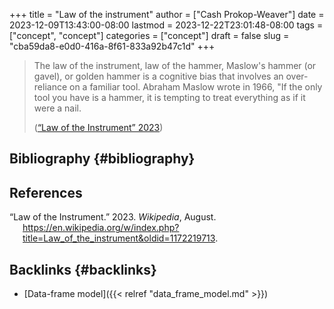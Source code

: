 +++
title = "Law of the instrument"
author = ["Cash Prokop-Weaver"]
date = 2023-12-09T13:43:00-08:00
lastmod = 2023-12-22T23:01:48-08:00
tags = ["concept", "concept"]
categories = ["concept"]
draft = false
slug = "cba59da8-e0d0-416a-8f61-833a92b47c1d"
+++

> The law of the instrument, law of the hammer, Maslow's hammer (or gavel), or golden hammer is a cognitive bias that involves an over-reliance on a familiar tool. Abraham Maslow wrote in 1966, "If the only tool you have is a hammer, it is tempting to treat everything as if it were a nail.
>
> (<a href="#citeproc_bib_item_1">“Law of the Instrument” 2023</a>)


## Bibliography {#bibliography}

## References

<style>.csl-entry{text-indent: -1.5em; margin-left: 1.5em;}</style><div class="csl-bib-body">
  <div class="csl-entry"><a id="citeproc_bib_item_1"></a>“Law of the Instrument.” 2023. <i>Wikipedia</i>, August. <a href="https://en.wikipedia.org/w/index.php?title=Law_of_the_instrument&oldid=1172219713">https://en.wikipedia.org/w/index.php?title=Law_of_the_instrument&#38;oldid=1172219713</a>.</div>
</div>


## Backlinks {#backlinks}

-   [Data-frame model]({{< relref "data_frame_model.md" >}})
